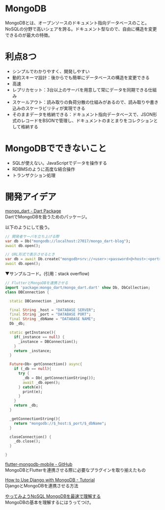 # MongoDB

MongoDBとは、オープンソースのドキュメント指向データベースのこと。NoSQLの分野で高いシェアを誇る。ドキュメント型なので、自由に構造を変更できるのが最大の特徴。

# 利点8つ

* シンプルでわかりやすく、開発しやすい
* 動的スキーマ設計：後からでも簡単にデータベースの構造を変更できる
* 高速
* レプリカセット：3台以上のサーバを用意して常にデータを同期できる仕組み
* スケールアウト：読み取りの負荷分散の仕組みがあるので、読み取りや書き込みのスケーラビリティが実現できる
* そのままデータを格納できる：ドキュメント指向データベースで、JSON形式のレコードをBSONで管理し、ドキュメントのまとまりをコレクションとして格納する

# MongoDBでできないこと

* SQLが使えない。JavaScriptでデータを操作する
* RDBMSのように高度な結合操作
* トランザクション処理


# 開発アイデア

[mongo_dart - Dart Package](https://pub.dev/packages/mongo_dart)<br>
DartでMongoDBを扱うためのパッケージ。

以下のようにして扱う。

```dart
// 開発者サーバを立ち上げる際
var db = Db("mongodb://localhost:27017/mongo_dart-blog");
await db.open();

// URL形式で表示させるとき
var db = await Db.create("mongodb+srv://<user>:<password>@<host>:<port>/<database-name>?<parameters>");
await db.open();
```

▼サンプルコード。(引用：stack overflow)

```dart
// FlutterとMongoDBを連携させる
import 'package:mongo_dart/mongo_dart.dart' show Db, DbCollection;
class DBConnection {

  static DBConnection _instance;

  final String _host = "DATABASE SERVER";
  final String _port = "DATABASE PORT";
  final String _dbName = "DATABASE NAME";
  Db _db;

  static getInstance(){
    if(_instance == null) {
      _instance = DBConnection();
    }
    return _instance;
  }

  Future<Db> getConnection() async{
    if (_db == null){
      try {
        _db = Db(_getConnectionString());
        await _db.open();
      } catch(e){
        print(e);
      }
    }
    return _db;
  }

  _getConnectionString(){
    return "mongodb://$_host:$_port/$_dbName";
  }

  closeConnection() {
    _db.close();
  }

}
```

[flutter-mongodb-mobile - GitHub](https://github.com/amondnet/flutter-mongodb-mobile)<br>
MongoDBとFlutterを連携させる際に必要なプラグインを取り揃えたもの

[How to Use Django with MongoDB - Tutorial](https://www.mongodb.com/compatibility/mongodb-and-django)<br>
DjangoとMongoDBを連携させる方法

[やってみようNoSQL MongoDBを最速で理解する](https://qiita.com/Brutus/items/8a67a4db0fdc5a33d549)<br>
MongoDBの基本を理解するにはうってつけ。